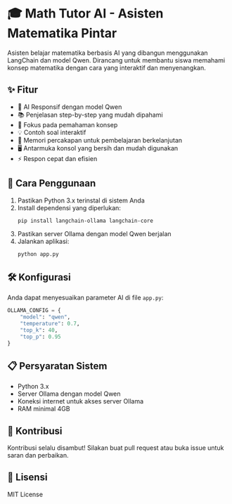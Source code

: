 # 🎓 Math Tutor AI - Asisten Matematika Pintar

Asisten belajar matematika berbasis AI yang dibangun menggunakan LangChain dan model Qwen. Dirancang untuk membantu siswa memahami konsep matematika dengan cara yang interaktif dan menyenangkan.

## ✨ Fitur
- 🤖 AI Responsif dengan model Qwen
- 📚 Penjelasan step-by-step yang mudah dipahami
- 🎯 Fokus pada pemahaman konsep
- 💡 Contoh soal interaktif
- 🔄 Memori percakapan untuk pembelajaran berkelanjutan
- 🖥️ Antarmuka konsol yang bersih dan mudah digunakan
- ⚡ Respon cepat dan efisien

## 🚀 Cara Penggunaan
1. Pastikan Python 3.x terinstal di sistem Anda
2. Install dependensi yang diperlukan:
   ```bash
   pip install langchain-ollama langchain-core
3. Pastikan server Ollama dengan model Qwen berjalan
4. Jalankan aplikasi:
   ```bash
   python app.py
   ```

## 🛠️ Konfigurasi
Anda dapat menyesuaikan parameter AI di file `app.py`:
```python
OLLAMA_CONFIG = {
    "model": "qwen",
    "temperature": 0.7,
    "top_k": 40,
    "top_p": 0.95
}
```

## 📋 Persyaratan Sistem
- Python 3.x
- Server Ollama dengan model Qwen
- Koneksi internet untuk akses server Ollama
- RAM minimal 4GB

## 🤝 Kontribusi
Kontribusi selalu disambut! Silakan buat pull request atau buka issue untuk saran dan perbaikan.

## 📝 Lisensi
MIT License
